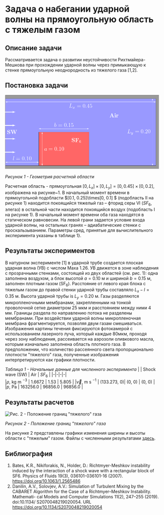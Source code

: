 # Задача о набегании ударной волны на прямоугольную область с тяжелым газом

## Описание задачи

Рассматривается задача о развитии неустойчивости Рихтмайера-Мешкова при прохождении ударной волны через примыкающую к стенке прямоугольную неоднородность из тяжелого газа [1,2].


## Постановка задачи

![Рис. 1 - Геометрия расчетной области](assets/images/geom.png "Рис. 1 - Геометрия расчетной области")

_Рисунок 1 - Геометрия расчетной области_

Расчетная область - прямоугольная $[0, L_x]\times[0, L_y] = [0, 0.45]\times[0, 0.2]$, изображена на рисунке~1. В начальный момент времени в прямоугольной подобласти $[0.1, 0.25]\times[0, 0.1] $ (подобласть II на рисунке 1) находится покоящийся тяжелый газ – фторид серы VI ($SF_6$, элегаз) в остальной части находится покоящийся воздух (подобласть I на рисунке 1). В начальный момент времени оба газа находятся в статическом равновесии. На левой грани задается условие входа ударной волны, на остальных гранях – адиабатические стенки с проскальзыванием. Параметры сред, принятые для вычислительного эксперимента указаны в таблице 1}.



## Результаты экспериментов

В натурном эксперименте [1] в ударной трубе создается плоская ударная волна (УВ) с числом Маха 1.26. УВ движется в зоне наблюдения с прозрачными стенками, состоящей из двух областей (см. рис. 1): одна заполнена воздухом, а блок высотой $a = 0.10$ м и шириной $b=0.15$ м, заполнен плотным газом (SF$_6$). Расстояние от левого края блока с тяжелым газом до правой стенки ударной трубы составляло $L_x - l = 0.35$ м. Высота ударной трубы is $L_y = 0.20$ м. Газы разделяются микропленочными мембранами, закрепленными на тонкой проволочной сетке диаметром 25 мкм и расстоянием между ними 4 мм. Границы раздела по направлению потока не разделены мембранами. При воздействии ударной волны микропленочная мембрана фрагментируется, позволяя двум газам смешиваться.
Изображения картины течения фиксируются фотокамерой с использованием лазерного луча, который каждые 80мкм, проходя через зону наблюдения, рассеивается на аэрозоли оливкового масла, которым изначально заполнена область плотного газа. В предположении, что количество рассеянного света пропорционально плотности "тяжелого" газа, полученные изображения интерпретируются как графики плотности.



_Таблица 1 - Начальные данные для численного эксперимента_
| | Shock wave (SW) | Air  | $SF_6$ |
|-|-|-|-|        
|$\rho$, kg m $^{-3}$ | 1.6672 | 1.53 | 5.805 |
|$\vec{v}$, m s $^{-1}$ | (133.273, 0)| (0, 0) | (0, 0) |
|$p$, Pa | 163256.0 | 96856.0 | 96856.0 |
   


## Результаты расчетов

![Рис. 2 - Положение границ "тяжелого" газа](assets/images/width.png "Рис. 2 - Положение границ \"тяжелого\" газа")

_Рисунок 2 - Положение границ "тяжелого" газа_

На рисунке 2 представлены графики изменения ширины и высоты области с "тяжелым" газом. Файлы с численными результатами [здесь](assets/data "Файлы с численными результатами").

## Библиография

1. Bates, K.R., Nikiforakis, N., Holder, D.: Richtmyer-Meshkov instability induced
by the interaction of a shock wave with a rectangular block of SF6. Physics of
Fluids 19(3), 036101-036101-16 (2007). https://doi.org/10.1063/1.2565486
2. Danilin, A.V., Solovjev, A.V.: Simulation of Turbulent Mixing by the CABARET
Algorithm for the Case of a Richtmyer–Meshkov Instability. Mathemati-
cal Models and Computer Simulations 11(2), 247–255 (2019). doi:10.1134/
S2070048219020054. URL https://doi.org/10.1134/S2070048219020054